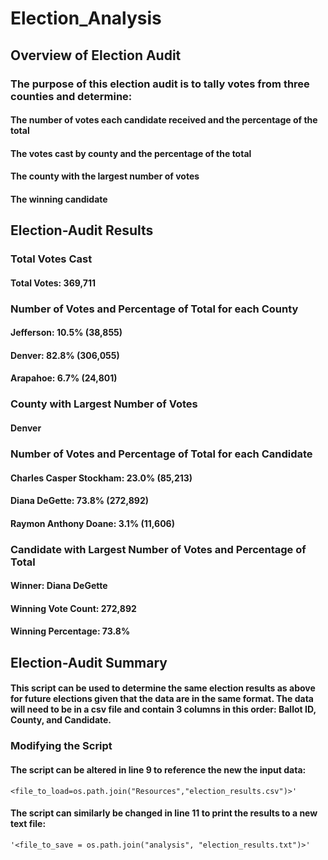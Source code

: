 # Election_Analysis
## Overview of Election Audit
### The purpose of this election audit is to tally votes from three counties and determine:
#### The number of votes each candidate received and the percentage of the total
#### The votes cast by county and the percentage of the total
#### The county with the largest number of votes
#### The winning candidate
## Election-Audit Results
### Total Votes Cast
#### Total Votes: 369,711
### Number of Votes and Percentage of Total for each County
#### Jefferson: 10.5% (38,855)
#### Denver: 82.8% (306,055)
#### Arapahoe: 6.7% (24,801)
### County with Largest Number of Votes
#### Denver
### Number of Votes and Percentage of Total for each Candidate
#### Charles Casper Stockham: 23.0% (85,213)
#### Diana DeGette: 73.8% (272,892)
#### Raymon Anthony Doane: 3.1% (11,606)
### Candidate with Largest Number of Votes and Percentage of Total
#### Winner: Diana DeGette
#### Winning Vote Count: 272,892
#### Winning Percentage: 73.8%
## Election-Audit Summary
#### This script can be used to determine the same election results as above for future elections given that the data are in the same format. The data will need to be in a csv file and contain 3 columns in this order: Ballot ID, County, and Candidate.
### Modifying the Script
#### The script can be altered in line 9 to reference the new the input data: 

~~~~~~~~~~~~~~~~~~~~~
<file_to_load=os.path.join("Resources","election_results.csv")>'
~~~~~~~~~~~~~~~~~~~~~

#### The script can similarly be changed in line 11 to print the results to a new text file:

~~~~~~~~~~~~~~~~~~~~~
'<file_to_save = os.path.join("analysis", "election_results.txt")>'
~~~~~~~~~~~~~~~~~~~~~
